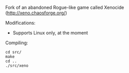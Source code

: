Fork of an abandoned Rogue-like game called Xenocide (http://xeno.chaosforge.org/)

Modifications:
* Supports Linux only, at the moment

Compiling:
```
cd src/
make
cd ..
./src/xeno
```
